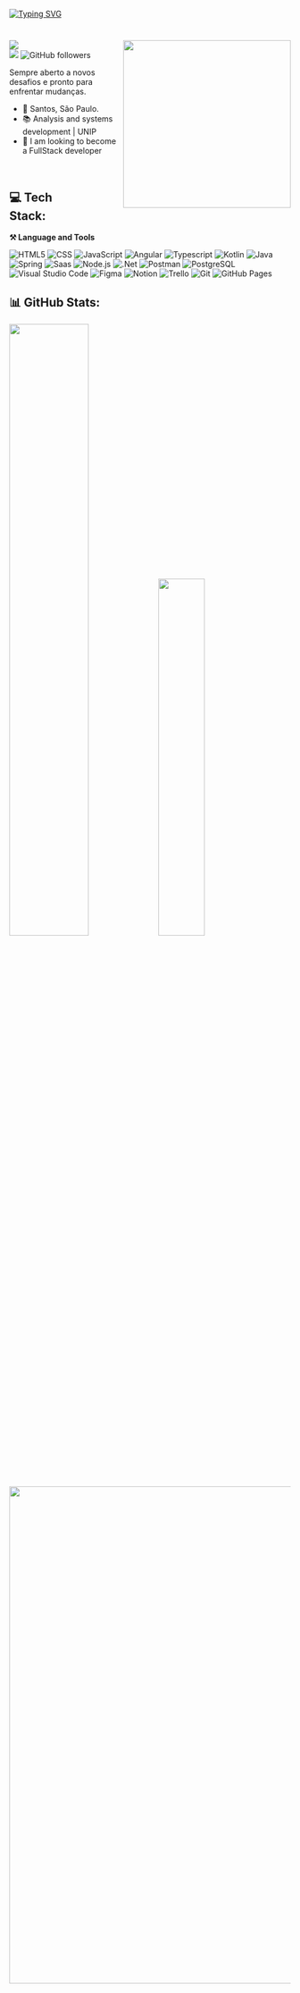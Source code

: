      
[![Typing SVG](https://readme-typing-svg.herokuapp.com/?color=ffffff&size=45&center=true&vCenter=true&width=1000&lines=<Olá,+Eu+Sou+Victor!/>+:%29;<Desenvolvedor+Front-End/>+;<Hello,+I'm+Victor!/>+:%29;<Front-End+Developer/>;)](https://git.io/typing-svg)
# 
<img src="https://raw.githubusercontent.com/MicaelliMedeiros/micaellimedeiros/master/image/computer-illustration.png" min-width="300px" max-width="300px" width="300px" align="right" >
  
  
![](https://komarev.com/ghpvc/?username=victorfdev&color=000000)    
![](https://estruyf-github.azurewebsites.net/api/VisitorHit?user=victorfdev&countColorcountColor&countColor=%232979ff) ![GitHub followers](https://img.shields.io/github/followers/victorfdev?label=Follow&style=social)
   
 
Sempre aberto a novos desafios e pronto para enfrentar mudanças. 

- 📍 Santos, São Paulo. 
- 📚 Analysis and systems development | UNIP
- 🌱 I am looking to become a FullStack developer

<br>
     
## 💻 Tech Stack:               

**⚒️ Language and Tools**  

![HTML5](https://img.shields.io/badge/-HTML5-333333?style=flat&logo=HTML5)
![CSS](https://img.shields.io/badge/-CSS3-333333?style=flat&logo=css3&logoColor=blue)
![JavaScript](https://img.shields.io/badge/-JavaScript-333333?style=flat&logo=javascript)
![Angular](https://img.shields.io/badge/Angular-333333?style=flat&logo=angular&logoColor=ff0331)
![Typescript](https://img.shields.io/badge/TypeScript-333333?style=flat&logo=typescript&logoColor=1d99ff)
![Kotlin](https://img.shields.io/badge/Kotlin-333333?&style=flat&logo=kotlin)
![Java](https://img.shields.io/badge/-Java-333333?style=flat&logo=java)
![Spring](https://img.shields.io/badge/Spring-333333?style=flat&logo=spring&logoColor=green)
![Saas](https://img.shields.io/badge/Sass-333333?style=flat&logo=sass&logoColor=ff1d8a)
![Node.js](https://img.shields.io/badge/-Node.js-333333?style=flat&logo=node.js)
![.Net](https://img.shields.io/badge/-.NET-333333?style=flat&logo=.net)
![Postman](https://img.shields.io/badge/-Postman-333333?style=flat&logo=postman)
![PostgreSQL](https://img.shields.io/badge/PostgreSQL-333333?style=flat&logo=postgresql&logoColor=white)
![Visual Studio Code](https://img.shields.io/badge/-Visual%20Studio%20Code-333333?style=flat&logo=visual-studio-code&logoColor=007ACC)
![Figma](https://img.shields.io/badge/-Figma-333333?style=flat&logo=figma)
![Notion](https://img.shields.io/badge/-Notion-333333?style=flat&logo=notion)
![Trello](https://img.shields.io/badge/-Trello-333333?style=flat&logo=Trello&logoColor=blue)
![Git](https://img.shields.io/badge/Git-333333?style=flat&logo=git)
![GitHub Pages](https://img.shields.io/badge/-GitHub-333333?style=flat&logo=GitHub)

## 📊 GitHub Stats:

<picture><img src="https://github-readme-stats.vercel.app/api?username=victorfdev&show_icons=true&include_all_commits=true&theme=radical&hide_border=true" width=53% height=53%/></picture><picture><img src="https://github-readme-stats.vercel.app/api/top-langs/?username=victorfdev&langs_count=8&layout=compact&theme=radical&hide_border=true" width=40.5% height=40.5%/></picture>

<picture><img src="https://github-readme-activity-graph.vercel.app/graph?username=victorfdev&theme=redical&hide_border=true" style="width: 890px;"/></picture>

<p align="center">
<img src="https://metrics.lecoq.io/victorfdev/> 
</p>
